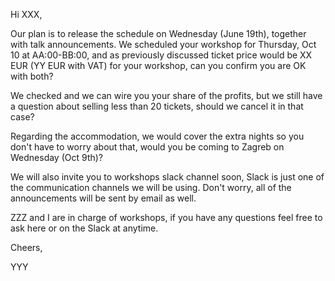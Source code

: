 Hi XXX,

Our plan is to release the schedule on Wednesday (June 19th), together with talk announcements. We scheduled your workshop for Thursday, Oct 10 at AA:00-BB:00, and as previously discussed ticket price would be XX EUR (YY EUR with VAT) for your workshop, can you confirm you are OK with both? 

We checked and we can wire you your share of the profits, but we still have a question about selling less than 20 tickets, should we cancel it in that case?

Regarding the accommodation, we would cover the extra nights so you don't have to worry about that, would you be coming to Zagreb on Wednesday (Oct 9th)?

We will also invite you to workshops slack channel soon, Slack is just one of the communication channels we will be using. Don't worry, all of the announcements will be sent by email as well.

ZZZ and I are in charge of workshops, if you have any questions feel free to ask here or on the Slack at anytime.

Cheers,

YYY